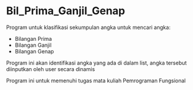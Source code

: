 # Bil_Prima_Ganjil_Genap

Program untuk klasifikasi sekumpulan angka untuk mencari angka:
- Bilangan Prima
- Bilangan Ganjil
- Bilangan Genap

Program ini akan identifikasi angka yang ada di dalam list, angka tersebut diinputkan oleh user secara dinamis

Program ini untuk memenuhi tugas mata kuliah Pemrograman Fungsional

